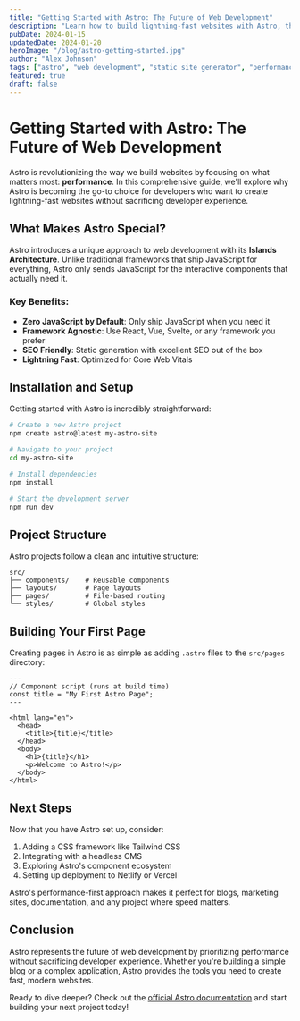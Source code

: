 ```yaml
---
title: "Getting Started with Astro: The Future of Web Development"
description: "Learn how to build lightning-fast websites with Astro, the modern static site generator that delivers exceptional performance."
pubDate: 2024-01-15
updatedDate: 2024-01-20
heroImage: "/blog/astro-getting-started.jpg"
author: "Alex Johnson"
tags: ["astro", "web development", "static site generator", "performance"]
featured: true
draft: false
---
```


# Getting Started with Astro: The Future of Web Development

Astro is revolutionizing the way we build websites by focusing on what matters most: **performance**. In this comprehensive guide, we'll explore why Astro is becoming the go-to choice for developers who want to create lightning-fast websites without sacrificing developer experience.

## What Makes Astro Special?

Astro introduces a unique approach to web development with its **Islands Architecture**. Unlike traditional frameworks that ship JavaScript for everything, Astro only sends JavaScript for the interactive components that actually need it.

### Key Benefits:

- **Zero JavaScript by Default**: Only ship JavaScript when you need it
- **Framework Agnostic**: Use React, Vue, Svelte, or any framework you prefer
- **SEO Friendly**: Static generation with excellent SEO out of the box
- **Lightning Fast**: Optimized for Core Web Vitals

## Installation and Setup

Getting started with Astro is incredibly straightforward:

```bash
# Create a new Astro project
npm create astro@latest my-astro-site

# Navigate to your project
cd my-astro-site

# Install dependencies
npm install

# Start the development server
npm run dev
```

## Project Structure

Astro projects follow a clean and intuitive structure:

```
src/
├── components/    # Reusable components
├── layouts/       # Page layouts
├── pages/         # File-based routing
└── styles/        # Global styles
```

## Building Your First Page

Creating pages in Astro is as simple as adding `.astro` files to the `src/pages` directory:

```astro
---
// Component script (runs at build time)
const title = "My First Astro Page";
---

<html lang="en">
  <head>
    <title>{title}</title>
  </head>
  <body>
    <h1>{title}</h1>
    <p>Welcome to Astro!</p>
  </body>
</html>
```

## Next Steps

Now that you have Astro set up, consider:

1. Adding a CSS framework like Tailwind CSS
2. Integrating with a headless CMS
3. Exploring Astro's component ecosystem
4. Setting up deployment to Netlify or Vercel

Astro's performance-first approach makes it perfect for blogs, marketing sites, documentation, and any project where speed matters.

## Conclusion

Astro represents the future of web development by prioritizing performance without sacrificing developer experience. Whether you're building a simple blog or a complex application, Astro provides the tools you need to create fast, modern websites.

Ready to dive deeper? Check out the [official Astro documentation](https://docs.astro.build) and start building your next project today!